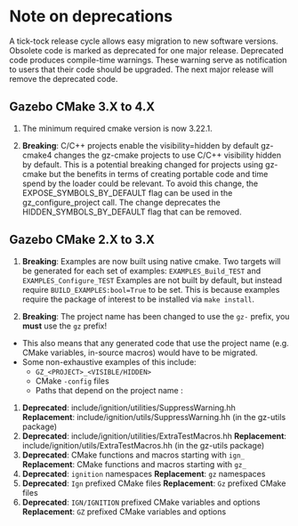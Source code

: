 # Note on deprecations
A tick-tock release cycle allows easy migration to new software versions.
Obsolete code is marked as deprecated for one major release.
Deprecated code produces compile-time warnings. These warning serve as
notification to users that their code should be upgraded. The next major
release will remove the deprecated code.

## Gazebo CMake 3.X to 4.X

1. The minimum required cmake version is now 3.22.1.

1. **Breaking**: C/C++ projects enable the visibility=hidden by default
   gz-cmake4 changes the gz-cmake projects to use C/C++ visibility hidden
   by default. This is a potential breaking changed for projects using
   gz-cmake but the benefits in terms of creating portable code and
   time spend by the loader could be relevant.
   To avoid this change, the EXPOSE_SYMBOLS_BY_DEFAULT flag can be used in
   the gz_configure_project call.
   The change deprecates the HIDDEN_SYMBOLS_BY_DEFAULT flag that can be
   removed.

## Gazebo CMake 2.X to 3.X

1. **Breaking**: Examples are now built using native cmake.
  Two targets will be generated for each set of examples: `EXAMPLES_Build_TEST` and `EXAMPLES_Configure_TEST`
  Examples are not built by default, but instead require `BUILD_EXAMPLES:bool=True` to be set.
  This is because examples require the package of interest to be installed via `make install`.

1. **Breaking**: The project name has been changed to use the `gz-` prefix, you **must** use the `gz` prefix!
  * This also means that any generated code that use the project name (e.g. CMake variables, in-source macros) would have to be migrated.
  * Some non-exhaustive examples of this include:
    * `GZ_<PROJECT>_<VISIBLE/HIDDEN>`
    * CMake `-config` files
    * Paths that depend on the project name
:
1. **Deprecated**: include/ignition/utilities/SuppressWarning.hh
    **Replacement**: include/ignition/utils/SuppressWarning.hh
                     (in the gz-utils package)
1. **Deprecated**: include/ignition/utilities/ExtraTestMacros.hh
    **Replacement**: include/ignition/utils/ExtraTestMacros.hh
                     (in the gz-utils package)
1. **Deprecated**: CMake functions and macros starting with `ign_`
    **Replacement**: CMake functions and macros starting with `gz_`
1. **Deprecated**: `ignition` namespaces
    **Replacement**: `gz` namespaces
1. **Deprecated**: `Ign` prefixed CMake files
    **Replacement**: `Gz` prefixed CMake files
1. **Deprecated**: `IGN/IGNITION` prefixed CMake variables and options
    **Replacement**: `GZ` prefixed CMake variables and options

